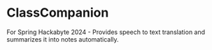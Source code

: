# ClassCompanion
For Spring Hackabyte 2024 - Provides speech to text translation and summarizes it into notes automatically.
